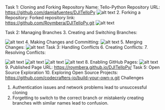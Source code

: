 Task 1: Cloning and Forking
Repository Name: Tello-Python
Repository URL: https://github.com/damiafuentes/DJITelloPy
 ![alt text](image.png)
2. Forking a Repository:
Forked repository link: https://github.com/Roymbera/DJITelloPy.git
![alt text](image-1.png)
 

Task 2: Managing Branches
3. Creating and Switching Branches:
 
![alt text](image-2.png)
4. Making Changes and Committing:
 ![alt text](image-3.png)
5. Merging Changes:
 ![alt text](image-4.png)
Task 3: Handling Conflicts
6. Creating Conflicts:
7. Resolving Conflicts:
 
 ![alt text](image-5.png)
 ![alt text](image-6.png)
![alt text](image-7.png)
 ![alt text](image-9.png)
8. Enabling GitHub Pages:
 ![alt text](image-10.png)
9. Published Page URL: https://roymbera.github.io/DJITelloPy/
Task 5: Open Source Exploration
10. Exploring Open Source Projects: https://github.com/codecrafters-io/build-your-own-x.git
Challenges
1.	Authentication issues and network problems  lead to unsuccessful cloning
2.	Forgetting to switch to the correct branch or mistakenly creating branches with similar names lead to confusion.



